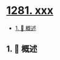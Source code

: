 # [1281. xxx](https://github.com/Tdahuyou/TNotes.leetcode/tree/main/notes/1281.%20xxx)

<!-- region:toc -->

- [1. 📝 概述](#1--概述)

<!-- endregion:toc -->

## 1. 📝 概述
